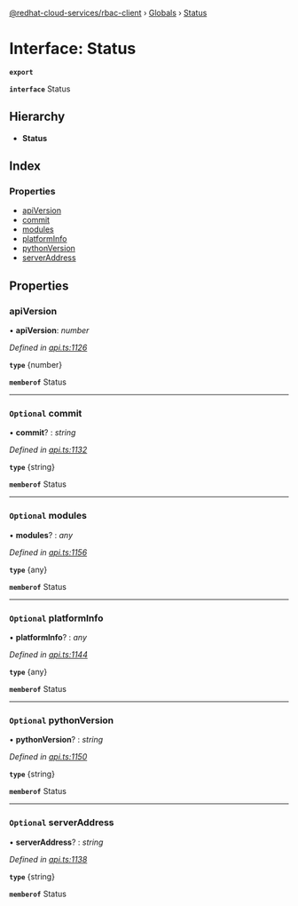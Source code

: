 [@redhat-cloud-services/rbac-client](../README.md) › [Globals](../globals.md) › [Status](status.md)

# Interface: Status

**`export`** 

**`interface`** Status

## Hierarchy

* **Status**

## Index

### Properties

* [apiVersion](status.md#apiversion)
* [commit](status.md#optional-commit)
* [modules](status.md#optional-modules)
* [platformInfo](status.md#optional-platforminfo)
* [pythonVersion](status.md#optional-pythonversion)
* [serverAddress](status.md#optional-serveraddress)

## Properties

###  apiVersion

• **apiVersion**: *number*

*Defined in [api.ts:1126](https://github.com/RedHatInsights/javascript-clients/blob/master/packages/rbac/api.ts#L1126)*

**`type`** {number}

**`memberof`** Status

___

### `Optional` commit

• **commit**? : *string*

*Defined in [api.ts:1132](https://github.com/RedHatInsights/javascript-clients/blob/master/packages/rbac/api.ts#L1132)*

**`type`** {string}

**`memberof`** Status

___

### `Optional` modules

• **modules**? : *any*

*Defined in [api.ts:1156](https://github.com/RedHatInsights/javascript-clients/blob/master/packages/rbac/api.ts#L1156)*

**`type`** {any}

**`memberof`** Status

___

### `Optional` platformInfo

• **platformInfo**? : *any*

*Defined in [api.ts:1144](https://github.com/RedHatInsights/javascript-clients/blob/master/packages/rbac/api.ts#L1144)*

**`type`** {any}

**`memberof`** Status

___

### `Optional` pythonVersion

• **pythonVersion**? : *string*

*Defined in [api.ts:1150](https://github.com/RedHatInsights/javascript-clients/blob/master/packages/rbac/api.ts#L1150)*

**`type`** {string}

**`memberof`** Status

___

### `Optional` serverAddress

• **serverAddress**? : *string*

*Defined in [api.ts:1138](https://github.com/RedHatInsights/javascript-clients/blob/master/packages/rbac/api.ts#L1138)*

**`type`** {string}

**`memberof`** Status
